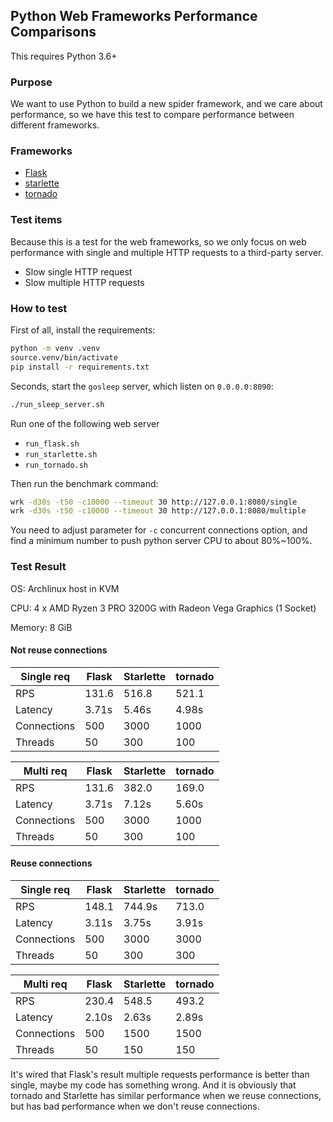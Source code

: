## Python Web Frameworks Performance Comparisons

This requires Python 3.6+

### Purpose

We want to use Python to build a new spider framework, and we care about performance, so we have this test to
compare performance between different frameworks.

### Frameworks

- [Flask](flask.pocoo.org/)
- [starlette](https://www.starlette.io/)
- [tornado](https://www.tornadoweb.org/en/stable/)

### Test items

Because this is a test for the web frameworks, so we only focus on web performance with single and multiple HTTP requests to a third-party server.

- Slow single HTTP request
- Slow multiple HTTP requests

### How to test

First of all, install the requirements:

```bash
python -m venv .venv
source.venv/bin/activate
pip install -r requirements.txt
```

Seconds, start the `gosleep` server, which listen on `0.0.0.0:8090`:

```bash
./run_sleep_server.sh
```

Run one of the following web server

- `run_flask.sh`
- `run_starlette.sh`
- `run_tornado.sh`

Then run the benchmark command:

```bash
wrk -d30s -t50 -c10000 --timeout 30 http://127.0.0.1:8080/single
wrk -d30s -t50 -c10000 --timeout 30 http://127.0.0.1:8080/multiple
```

You need to adjust parameter for `-c` concurrent connections option, and find a minimum number to push python server CPU to about 80%~100%.

### Test Result

OS: Archlinux host in KVM

CPU: 4 x AMD Ryzen 3 PRO 3200G with Radeon Vega Graphics (1 Socket)

Memory: 8 GiB

#### Not reuse connections

| Single req  | Flask | Starlette | tornado |
| ----------- | ----- | --------- | ------- |
| RPS         | 131.6 | 516.8     | 521.1   |
| Latency     | 3.71s | 5.46s     | 4.98s   |
| Connections | 500   | 3000      | 1000    |
| Threads     | 50    | 300       | 100     |

| Multi req   | Flask | Starlette | tornado |
| ----------- | ----- | --------- | ------- |
| RPS         | 131.6 | 382.0     | 169.0   |
| Latency     | 3.71s | 7.12s     | 5.60s   |
| Connections | 500   | 3000      | 1000    |
| Threads     | 50    | 300       | 100     |

#### Reuse connections

| Single req  | Flask | Starlette | tornado |
| ----------- | ----- | --------- | ------- |
| RPS         | 148.1 | 744.9s    | 713.0   |
| Latency     | 3.11s | 3.75s     | 3.91s   |
| Connections | 500   | 3000      | 3000    |
| Threads     | 50    | 300       | 300     |

| Multi req   | Flask | Starlette | tornado |
| ----------- | ----- | --------- | ------- |
| RPS         | 230.4 | 548.5     | 493.2   |
| Latency     | 2.10s | 2.63s     | 2.89s   |
| Connections | 500   | 1500      | 1500    |
| Threads     | 50    | 150       | 150     |

It's wired that Flask's result multiple requests performance is better than single,  maybe my code has something wrong. 
And it is obviously that tornado and Starlette has similar performance when we reuse connections, but has bad performance
when we don't reuse connections.
